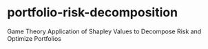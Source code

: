 # portfolio-risk-decomposition
Game Theory Application of Shapley Values to Decompose Risk and Optimize Portfolios 
